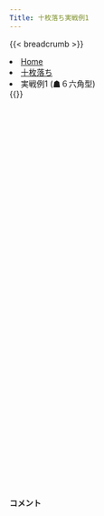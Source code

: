 ```yaml
---
Title: 十枚落ち実戦例1
---
```

{{< breadcrumb >}}
  <li class="breadcrumb-item"><a href="/shogi-beginners/">Home</a></li>
  <li class="breadcrumb-item"><a href="/shogi-beginners/10mai/">十枚落ち</a></li>
  <li class="breadcrumb-item active" aria-current="page">実戦例1 (☗６六角型)</li>
{{</ breadcrumb >}}
<div class="row pt-3">
  <div class="col-lg-1"></div>
  <div class="col-sm" tabindex="-1">
    <script id="example-kif" type="text/plain">
手合割：十枚落ち
下手：下手
上手：上手
手数----指手---------消費時間--
*☗<ruby>６六角型<rt>ろくろくかくがた</rt></ruby>の<ruby>勝<rt>か</rt></ruby>ち<ruby>方<rt>かた</rt></ruby>をおぼえましょう。
*<div class="text-center"><img class="img-fluid pt-3 w-50" src="/shogi-beginners/img/cat3.webp"></div>
   1 ４二玉(51)
   2 ７六歩(77)
   3 ５四歩(53)
   4 ６六角(88)
*まずはこの<ruby>手<rt>て</rt></ruby>をおぼえましょう。
   5 ３四歩(33)
*どちらに<ruby>角<rt>かく</rt></ruby>を<ruby>成<rt>な</rt></ruby>ってもいいです。
   6 ９三角成(66)
*<ruby>左<rt>ひだり</rt></ruby>に<ruby>成<rt>な</rt></ruby>ってみました。
   7 ７四歩(73)
   8 ８三馬(93)
*<ruby>歩<rt>ふ</rt></ruby>をたくさん<ruby>取<rt>と</rt></ruby>っていきましょう。むしゃむしゃ。
*<div class="text-center"><img class="img-fluid pt-3 w-50" src="/shogi-beginners/img/cat27.webp"></div></a>
   9 １四歩(13)
  10 ７四馬(83)
  11 ３三玉(42)
  12 ６三馬(74)
  13 ３五歩(34)
  14 ５四馬(63)
  15 ３四玉(33)
  16 ７七桂(89)
*<ruby>馬<rt>うま</rt></ruby>だけで<ruby>王<rt>おう</rt></ruby>をつかまえるのは<ruby>大変<rt>たいへん</rt></ruby>なので、<ruby>味方<rt>みかた</rt></ruby>を<ruby>増<rt>ふ</rt></ruby>やします。<ruby>桂<rt>けい</rt></ruby>は<ruby>使<rt>つか</rt></ruby>いやすいです。
  17 ４四歩(43)
*<ruby>問題<rt>もんだい</rt></ruby>: <ruby>次<rt>つぎ</rt></ruby>の<ruby>手<rt>て</rt></ruby>を<ruby>考<rt>かんが</rt></ruby>えてみましょう。
*<div><img class="img-fluid" src="/shogi-beginners/img/cat2.webp"></div>
  18 ６五桂(77)
*☗<ruby>３八飛<rt>さんはちひ</rt></ruby>や☗<ruby>3六歩<rt>さんろくふ</rt></ruby>もよさそうです。<ruby>攻<rt>せ</rt></ruby>め<ruby>駒<rt>こま</rt></ruby>を<ruby>増<rt>ふ</rt></ruby>やしましょう。
  19 １五歩(14)
  20 ５三桂成(65)
  21 ２五玉(34)
  22 ２六歩(27)
*<ruby>馬<rt>うま</rt></ruby>と<ruby>成桂<rt>なりけい</rt></ruby>だけでなく<ruby>飛車<rt>ひしゃ</rt></ruby>も<ruby>使<rt>つか</rt></ruby>うと、<ruby>王<rt>おう</rt></ruby>を<ruby>早<rt>はや</rt></ruby>くつかまえられます。
  23 １四玉(25)
  24 ４四馬(54)
  25 ２四歩(23)
  26 ３五馬(44)
  27 ２三玉(14)
  28 ４三成桂(53)
*<ruby>逃<rt>に</rt></ruby>げ<ruby>道<rt>みち</rt></ruby>をせまくしていきます。
  29 １六歩(15)
*<ruby>問題<rt>もんだい</rt></ruby>: <ruby>次<rt>つぎ</rt></ruby>の<ruby>手<rt>て</rt></ruby>を<ruby>考<rt>かんが</rt></ruby>えてみましょう。
*<div><img class="img-fluid" src="/shogi-beginners/img/cat2.webp"></div>
  30 ２五歩(26)
*じっと☗<ruby>１六歩<rt>いちろくふ</rt></ruby>でもいいです。<ruby>飛車<rt>ひしゃ</rt></ruby>も<ruby>攻<rt>せ</rt></ruby>めに<ruby>参加<rt>さんか</rt></ruby>させましょう。
  31 同　歩(24)
  32 同　飛(28)
  33 １二玉(23)
  34 ３三成桂(43)
  35 ２四歩打
  36 同　飛(25)
  37 １七歩成(16)
  38 ２二飛成(24)
  39 投了
*<a href="/shogi-beginners/10mai/example2/">
*<ruby>次<rt>つぎ</rt></ruby>の<ruby>棋譜<rt>きふ</rt></ruby>を<ruby>見<rt>み</rt></ruby>よう！
*<div class="text-center"><img class="img-fluid pt-3 w-50" src="/shogi-beginners/img/cat1.webp"></div></a>
まで38手で下手の勝ち
    </script>
    <svg id="example" class="board" xmlns="http://www.w3.org/2000/svg" viewBox="0,0,400,540"></svg>
  </div>
  <div class="col-sm">
    <h4 class="pt-3">コメント</h4>
    <div id="comment"></div>
  </div>
  <div class="col-lg-1"></div>
</div>

